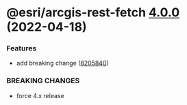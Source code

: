 # @esri/arcgis-rest-fetch [4.0.0](https://github.com/Esri/arcgis-rest-js/compare/@esri/arcgis-rest-fetch@3.4.3...@esri/arcgis-rest-fetch@4.0.0) (2022-04-18)


### Features

* add breaking change ([8205840](https://github.com/Esri/arcgis-rest-js/commit/8205840d81106173fdb1fe3750822e1754611c3b))


### BREAKING CHANGES

* force 4.x release
